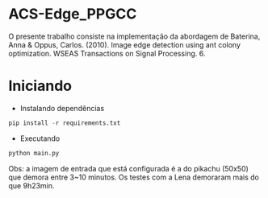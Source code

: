 # ACS-Edge_PPGCC
O presente trabalho consiste na implementação da abordagem de Baterina, Anna & Oppus, Carlos. (2010). Image edge detection using ant colony optimization. WSEAS Transactions on Signal Processing. 6.

# Iniciando
- Instalando dependências
```py
pip install -r requirements.txt
```
- Executando
```py
python main.py
```

Obs: a imagem de entrada que está configurada é a do pikachu (50x50) que demora entre 3~10 minutos. Os testes com a Lena demoraram mais do que 9h23min.